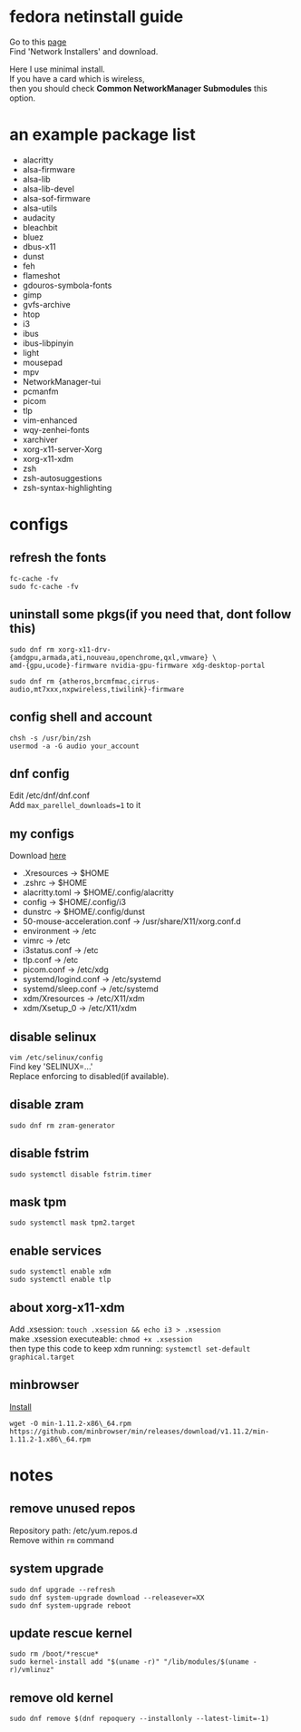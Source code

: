 # fedora netinstall guide

Go to this [page](https://alt.fedoraproject.org/)<br>
Find 'Network Installers' and download.<br>

Here I use minimal install.<br>
If you have a card which is wireless,<br>
then you should check **Common NetworkManager Submodules** this option.

# an example package list
- alacritty
- alsa-firmware
- alsa-lib
- alsa-lib-devel
- alsa-sof-firmware
- alsa-utils
- audacity
- bleachbit
- bluez
- dbus-x11
- dunst
- feh
- flameshot
- gdouros-symbola-fonts
- gimp
- gvfs-archive
- htop
- i3
- ibus
- ibus-libpinyin
- light
- mousepad
- mpv
- NetworkManager-tui
- pcmanfm
- picom
- tlp
- vim-enhanced
- wqy-zenhei-fonts
- xarchiver
- xorg-x11-server-Xorg
- xorg-x11-xdm
- zsh
- zsh-autosuggestions
- zsh-syntax-highlighting

# configs

## refresh the fonts
```shell
fc-cache -fv
sudo fc-cache -fv
```

## uninstall some pkgs(if you need that, dont follow this)
```shell
sudo dnf rm xorg-x11-drv-{amdgpu,armada,ati,nouveau,openchrome,qxl,vmware} \
amd-{gpu,ucode}-firmware nvidia-gpu-firmware xdg-desktop-portal

sudo dnf rm {atheros,brcmfmac,cirrus-audio,mt7xxx,nxpwireless,tiwilink}-firmware
```

## config shell and account
```shell
chsh -s /usr/bin/zsh
usermod -a -G audio your_account
```

## dnf config
Edit /etc/dnf/dnf.conf<br>
Add `max_parellel_downloads=1` to it

## my configs
Download [here](https://cutt37.is-a.dev/files/fedora/config-files.zip)<br>
- .Xresources                   -> $HOME<br>
- .zshrc                        -> $HOME<br>
- alacritty.toml                -> $HOME/.config/alacritty<br>
- config                        -> $HOME/.config/i3<br>
- dunstrc                       -> $HOME/.config/dunst<br>
- 50-mouse-acceleration.conf    -> /usr/share/X11/xorg.conf.d<br>
- environment                   -> /etc<br>
- vimrc                         -> /etc<br>
- i3status.conf                 -> /etc<br>
- tlp.conf                      -> /etc<br>
- picom.conf                    -> /etc/xdg<br>
- systemd/logind.conf           -> /etc/systemd<br>
- systemd/sleep.conf            -> /etc/systemd<br>
- xdm/Xresources                -> /etc/X11/xdm<br>
- xdm/Xsetup\_0                 -> /etc/X11/xdm

## disable selinux
`vim /etc/selinux/config`<br>
Find key 'SELINUX=...'<br>
Replace enforcing to disabled(if available).

## disable zram
`sudo dnf rm zram-generator`

## disable fstrim
`sudo systemctl disable fstrim.timer`

## mask tpm
```shell
sudo systemctl mask tpm2.target
```

## enable services
```shell
sudo systemctl enable xdm
sudo systemctl enable tlp
```

## about xorg-x11-xdm
Add .xsession: `touch .xsession && echo i3 > .xsession`<br>
make .xsession executeable: `chmod +x .xsession`<br>
then type this code to keep xdm running: `systemctl set-default graphical.target`

## minbrowser
[Install](https://minbrowser.org/)<br>
```shell
wget -O min-1.11.2-x86\_64.rpm https://github.com/minbrowser/min/releases/download/v1.11.2/min-1.11.2-1.x86\_64.rpm
```

# notes

## remove unused repos
Repository path: /etc/yum.repos.d<br>
Remove within `rm` command

## system upgrade
```shell
sudo dnf upgrade --refresh
sudo dnf system-upgrade download --releasever=XX
sudo dnf system-upgrade reboot
```

## update rescue kernel
```shell
sudo rm /boot/*rescue*
sudo kernel-install add "$(uname -r)" "/lib/modules/$(uname -r)/vmlinuz"
```

## remove old kernel
`sudo dnf remove $(dnf repoquery --installonly --latest-limit=-1)`
